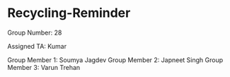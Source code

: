# Recycling-Reminder

Group Number: 28

Assigned TA: Kumar 

Group Member 1: Soumya Jagdev
Group Member 2: Japneet Singh
Group Member 3: Varun Trehan
